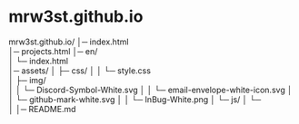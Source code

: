 # mrw3st.github.io

mrw3st.github.io/
│─ index.html   
│─ projects.html
│─ en/                     
│   └─ index.html    
│─ assets/
│   ├─ css/
│   │   └─ style.css       
│   ├─ img/              
│   │   └─ Discord-Symbol-White.svg
│   │   └─ email-envelope-white-icon.svg
│   │   └─ github-mark-white.svg
│   │   └─ InBug-White.png
│   └─ js/
│       └─         
│
│─ README.md                 
